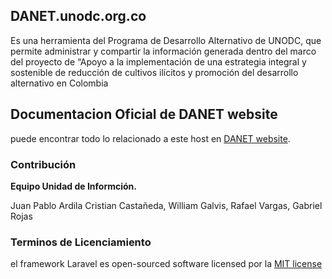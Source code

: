 ## DANET.unodc.org.co 

Es una herramienta del Programa de Desarrollo Alternativo de UNODC, que permite administrar y compartir la información generada dentro del marco del proyecto de “Apoyo a la implementación de una estrategia integral y sostenible de reducción de cultivos ilícitos y promoción del desarrollo alternativo en Colombia

## Documentacion Oficial de DANET website

puede encontrar todo lo relacionado a este host en  [DANET website](http://danet.unodc.org.co).

### Contribución

**Equipo Unidad de Informción.**

Juan Pablo Ardila
Cristian Castañeda, 
William Galvis, 
Rafael Vargas, 
Gabriel Rojas

### Terminos de Licenciamiento


el framework Laravel es open-sourced software licensed por la [MIT license](http://opensource.org/licenses/MIT)
